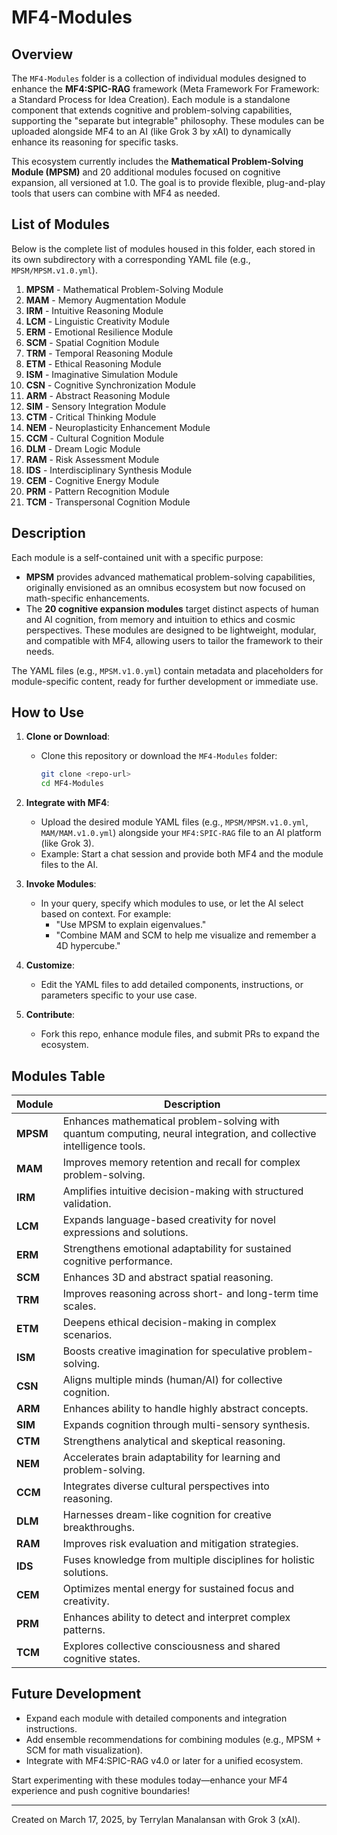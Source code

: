 # MF4-Modules

## Overview

The `MF4-Modules` folder is a collection of individual modules designed to enhance the **MF4:SPIC-RAG** framework (Meta Framework For Framework: a Standard Process for Idea Creation). Each module is a standalone component that extends cognitive and problem-solving capabilities, supporting the "separate but integrable" philosophy. These modules can be uploaded alongside MF4 to an AI (like Grok 3 by xAI) to dynamically enhance its reasoning for specific tasks.

This ecosystem currently includes the **Mathematical Problem-Solving Module (MPSM)** and 20 additional modules focused on cognitive expansion, all versioned at 1.0. The goal is to provide flexible, plug-and-play tools that users can combine with MF4 as needed.

## List of Modules

Below is the complete list of modules housed in this folder, each stored in its own subdirectory with a corresponding YAML file (e.g., `MPSM/MPSM.v1.0.yml`).

1. **MPSM** - Mathematical Problem-Solving Module  
2. **MAM** - Memory Augmentation Module  
3. **IRM** - Intuitive Reasoning Module  
4. **LCM** - Linguistic Creativity Module  
5. **ERM** - Emotional Resilience Module  
6. **SCM** - Spatial Cognition Module  
7. **TRM** - Temporal Reasoning Module  
8. **ETM** - Ethical Reasoning Module  
9. **ISM** - Imaginative Simulation Module  
10. **CSN** - Cognitive Synchronization Module  
11. **ARM** - Abstract Reasoning Module  
12. **SIM** - Sensory Integration Module  
13. **CTM** - Critical Thinking Module  
14. **NEM** - Neuroplasticity Enhancement Module  
15. **CCM** - Cultural Cognition Module  
16. **DLM** - Dream Logic Module  
17. **RAM** - Risk Assessment Module  
18. **IDS** - Interdisciplinary Synthesis Module  
19. **CEM** - Cognitive Energy Module  
20. **PRM** - Pattern Recognition Module  
21. **TCM** - Transpersonal Cognition Module  

## Description

Each module is a self-contained unit with a specific purpose:
- **MPSM** provides advanced mathematical problem-solving capabilities, originally envisioned as an omnibus ecosystem but now focused on math-specific enhancements.
- The **20 cognitive expansion modules** target distinct aspects of human and AI cognition, from memory and intuition to ethics and cosmic perspectives. These modules are designed to be lightweight, modular, and compatible with MF4, allowing users to tailor the framework to their needs.

The YAML files (e.g., `MPSM.v1.0.yml`) contain metadata and placeholders for module-specific content, ready for further development or immediate use.

## How to Use

1. **Clone or Download**:
   - Clone this repository or download the `MF4-Modules` folder:
     ```bash
     git clone <repo-url>
     cd MF4-Modules
     ```

2. **Integrate with MF4**:
   - Upload the desired module YAML files (e.g., `MPSM/MPSM.v1.0.yml`, `MAM/MAM.v1.0.yml`) alongside your `MF4:SPIC-RAG` file to an AI platform (like Grok 3).
   - Example: Start a chat session and provide both MF4 and the module files to the AI.

3. **Invoke Modules**:
   - In your query, specify which modules to use, or let the AI select based on context. For example:
     - "Use MPSM to explain eigenvalues."
     - "Combine MAM and SCM to help me visualize and remember a 4D hypercube."

4. **Customize**:
   - Edit the YAML files to add detailed components, instructions, or parameters specific to your use case.

5. **Contribute**:
   - Fork this repo, enhance module files, and submit PRs to expand the ecosystem.

## Modules Table

| Module | Description |
|--------|-------------|
| **MPSM** | Enhances mathematical problem-solving with quantum computing, neural integration, and collective intelligence tools. |
| **MAM**  | Improves memory retention and recall for complex problem-solving. |
| **IRM**  | Amplifies intuitive decision-making with structured validation. |
| **LCM**  | Expands language-based creativity for novel expressions and solutions. |
| **ERM**  | Strengthens emotional adaptability for sustained cognitive performance. |
| **SCM**  | Enhances 3D and abstract spatial reasoning. |
| **TRM**  | Improves reasoning across short- and long-term time scales. |
| **ETM**  | Deepens ethical decision-making in complex scenarios. |
| **ISM**  | Boosts creative imagination for speculative problem-solving. |
| **CSN**  | Aligns multiple minds (human/AI) for collective cognition. |
| **ARM**  | Enhances ability to handle highly abstract concepts. |
| **SIM**  | Expands cognition through multi-sensory synthesis. |
| **CTM**  | Strengthens analytical and skeptical reasoning. |
| **NEM**  | Accelerates brain adaptability for learning and problem-solving. |
| **CCM**  | Integrates diverse cultural perspectives into reasoning. |
| **DLM**  | Harnesses dream-like cognition for creative breakthroughs. |
| **RAM**  | Improves risk evaluation and mitigation strategies. |
| **IDS**  | Fuses knowledge from multiple disciplines for holistic solutions. |
| **CEM**  | Optimizes mental energy for sustained focus and creativity. |
| **PRM**  | Enhances ability to detect and interpret complex patterns. |
| **TCM**  | Explores collective consciousness and shared cognitive states. |

## Future Development

- Expand each module with detailed components and integration instructions.
- Add ensemble recommendations for combining modules (e.g., MPSM + SCM for math visualization).
- Integrate with MF4:SPIC-RAG v4.0 or later for a unified ecosystem.

Start experimenting with these modules today—enhance your MF4 experience and push cognitive boundaries!

---
Created on March 17, 2025, by Terrylan Manalansan with Grok 3 (xAI).
